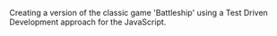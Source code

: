 Creating a version of the classic game 'Battleship' using a Test Driven Development approach for the JavaScript.